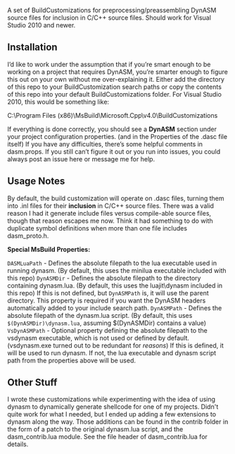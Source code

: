 A set of BuildCustomizations for preprocessing/preassembling DynASM source files
for inclusion in C/C++ source files. Should work for Visual Studio 2010 and
newer.

## Installation

I’d like to work under the assumption that if you’re smart enough to be working
on a project that requires DynASM, you’re smarter enough to figure this out on
your own without me over-explaining it. Either add the directory of this repo to
your BuildCustomization search paths or copy the contents of this repo into your
default BuildCustomizations folder. For Visual Studio 2010, this would be
something like:

C:\Program Files (x86)\MsBuild\Microsoft.Cpp\v4.0\BuildCustomizations

If everything is done correctly, you should see a **DynASM** section under your
project configuration properties. (and in the Properties of the .dasc file
itself) If you have any difficulties, there’s some helpful comments in
dasm.props. If you still can’t figure it out or you run into issues, you could
always post an issue here or message me for help.

## Usage Notes

By default, the build customization will operate on .dasc files, turning them
into .inl files for their **inclusion** in C/C++ source files. There was a valid
reason I had it generate include files versus compile-able source files, though
that reason escapes me now. Think it had something to do with duplicate symbol
definitions when more than one file includes dasm\_proto.h.

**Special MsBuild Properties:**

`DASMLuaPath` - Defines the absolute filepath to the lua executable used in running dynasm. (By default, this uses the minilua executable included with this repo) 
`DynASMDir` - Defines the absolute filepath to the directory containing dynasm.lua. (By default, this uses the luajit\dynasm included in this repo) If this is not defined, but `DynASMPath` is, it will use the parent directory. This property is required if you want the DynASM headers automatically added to your include search path.
`DynASMPath` - Defines the absolute filepath of the dynasm.lua script. (By default, this uses `$(DynASMDir)\dynasm.lua`, assuming $(DynASMDir) contains a value)
`VsDynASMPath` - Optional property defining the absolute filepath to the vsdynasm executable, which is not used or defined by default. (vsdynasm.exe turned out to be redundant for *reasons*) If this is defined, it will be used to run dynasm. If not, the lua executable and dynasm script path from the properties above will be used.

## Other Stuff

I wrote these customizations while experimenting with the idea of using dynasm
to dynamically generate shellcode for one of my projects. Didn't quite work for
what I needed, but I ended up adding a few extensions to dynasm along the way.
Those additions can be found in the contrib folder in the form of a patch to the
original dynasm.lua script, and the dasm_contrib.lua module. See the file header
of dasm_contrib.lua for details.
